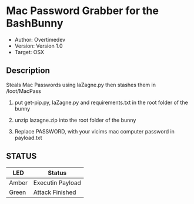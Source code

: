 # Mac Password Grabber for the BashBunny

* Author: Overtimedev
* Version: Version 1.0
* Target: OSX

## Description

Steals Mac Passwords using laZagne.py then stashes them in /loot/MacPass 



1. put get-pip.py, laZagne.py and requirements.txt in the root folder of the bunny 

2. unzip lazagne.zip into the root folder of the bunny

3. Replace PASSWORD, with your vicims mac computer password in payload.txt


## STATUS

| LED                | Status                                       |
| ------------------ | -------------------------------------------- |
| Amber              | Executin Payload                             |
| Green              | Attack Finished                              |
